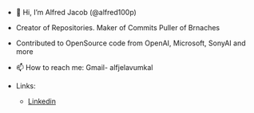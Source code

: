
- 👋 Hi, I’m Alfred Jacob (@alfred100p)
- Creator of Repositories. Maker of Commits Puller of Brnaches
- Contributed to OpenSource code from OpenAI, Microsoft, SonyAI and more
- 📫 How to reach me: Gmail- alfjelavumkal
 
- Links: <ul>
  <li><a href="https://in.linkedin.com/in/alfred-william-jacob-84b20a16b">Linkedin</a></li>
  </ul>



